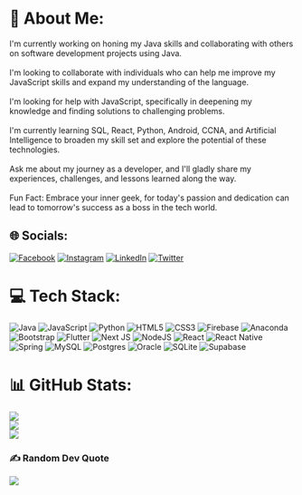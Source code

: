 # 💫 About Me:
I'm currently working on honing my Java skills and collaborating with others on software development projects using Java.<br><br>I'm looking to collaborate with individuals who can help me improve my JavaScript skills and expand my understanding of the language.<br><br>I'm looking for help with JavaScript, specifically in deepening my knowledge and finding solutions to challenging problems.<br><br>I'm currently learning SQL, React, Python, Android, CCNA, and Artificial Intelligence to broaden my skill set and explore the potential of these technologies.<br><br>Ask me about my journey as a developer, and I'll gladly share my experiences, challenges, and lessons learned along the way.<br><br>Fun Fact: Embrace your inner geek, for today's passion and dedication can lead to tomorrow's success as a boss in the tech world.


## 🌐 Socials:
[![Facebook](https://img.shields.io/badge/Facebook-%231877F2.svg?logo=Facebook&logoColor=white)](https://facebook.com/VictorShimane24) [![Instagram](https://img.shields.io/badge/Instagram-%23E4405F.svg?logo=Instagram&logoColor=white)](https://instagram.com/https://www.instagram.com/_lowkey.vic/) [![LinkedIn](https://img.shields.io/badge/LinkedIn-%230077B5.svg?logo=linkedin&logoColor=white)](https://linkedin.com/in/https://www.linkedin.com/in/victor-shimane-000500229/) [![Twitter](https://img.shields.io/badge/Twitter-%231DA1F2.svg?logo=Twitter&logoColor=white)](https://twitter.com/VictorShimane1) 

# 💻 Tech Stack:
![Java](https://img.shields.io/badge/java-%23ED8B00.svg?style=flat-square&logo=java&logoColor=white) ![JavaScript](https://img.shields.io/badge/javascript-%23323330.svg?style=flat-square&logo=javascript&logoColor=%23F7DF1E) ![Python](https://img.shields.io/badge/python-3670A0?style=flat-square&logo=python&logoColor=ffdd54) ![HTML5](https://img.shields.io/badge/html5-%23E34F26.svg?style=flat-square&logo=html5&logoColor=white) ![CSS3](https://img.shields.io/badge/css3-%231572B6.svg?style=flat-square&logo=css3&logoColor=white) ![Firebase](https://img.shields.io/badge/firebase-%23039BE5.svg?style=flat-square&logo=firebase) ![Anaconda](https://img.shields.io/badge/Anaconda-%2344A833.svg?style=flat-square&logo=anaconda&logoColor=white) ![Bootstrap](https://img.shields.io/badge/bootstrap-%23563D7C.svg?style=flat-square&logo=bootstrap&logoColor=white) ![Flutter](https://img.shields.io/badge/Flutter-%2302569B.svg?style=flat-square&logo=Flutter&logoColor=white) ![Next JS](https://img.shields.io/badge/Next-black?style=flat-square&logo=next.js&logoColor=white) ![NodeJS](https://img.shields.io/badge/node.js-6DA55F?style=flat-square&logo=node.js&logoColor=white) ![React](https://img.shields.io/badge/react-%2320232a.svg?style=flat-square&logo=react&logoColor=%2361DAFB) ![React Native](https://img.shields.io/badge/react_native-%2320232a.svg?style=flat-square&logo=react&logoColor=%2361DAFB) ![Spring](https://img.shields.io/badge/spring-%236DB33F.svg?style=flat-square&logo=spring&logoColor=white) ![MySQL](https://img.shields.io/badge/mysql-%2300f.svg?style=flat-square&logo=mysql&logoColor=white) ![Postgres](https://img.shields.io/badge/postgres-%23316192.svg?style=flat-square&logo=postgresql&logoColor=white) ![Oracle](https://img.shields.io/badge/Oracle-F80000?style=flat-square&logo=oracle&logoColor=white) ![SQLite](https://img.shields.io/badge/sqlite-%2307405e.svg?style=flat-square&logo=sqlite&logoColor=white) 	![Supabase](https://img.shields.io/badge/Supabase-3ECF8E?style=flat-square&logo=supabase&logoColor=white)
# 📊 GitHub Stats:
![](https://github-readme-stats.vercel.app/api?username=VictorShimane24&theme=dark&hide_border=false&include_all_commits=false&count_private=false)<br/>
![](https://github-readme-streak-stats.herokuapp.com/?user=VictorShimane24&theme=dark&hide_border=false)<br/>
![](https://github-readme-stats.vercel.app/api/top-langs/?username=VictorShimane24&theme=dark&hide_border=false&include_all_commits=false&count_private=false&layout=compact)

### ✍️ Random Dev Quote
![](https://quotes-github-readme.vercel.app/api?type=horizontal&theme=dark)

<!-- Proudly created with GPRM ( https://gprm.itsvg.in ) -->
